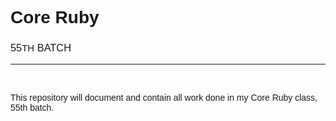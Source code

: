 <head>
  <style>
    h1, h2, h3, h4, h5, p, div {font-family: Arial}
  </style>
</head>
<h1>Core Ruby</h1>
<h3 style=" font-weight: normal; ">55<span style=" font-size: 15px; ">TH</span> BATCH</h3>
<hr>
<br>
<p>This repository will document and contain all work done in my Core Ruby class, 55th batch.</p>